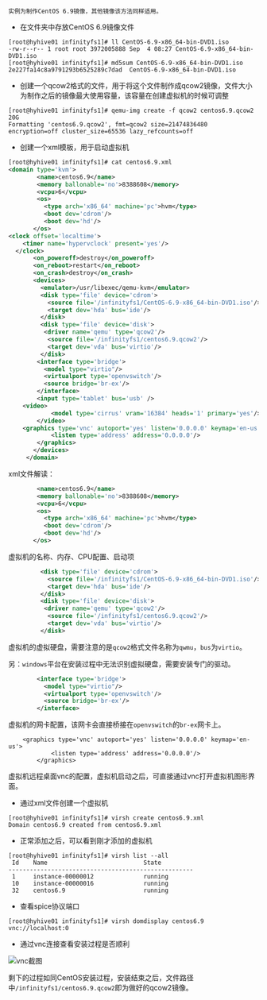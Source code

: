 `实例为制作CentOS 6.9镜像，其他镜像该方法同样适用。`

* 在文件夹中存放CentOS 6.9镜像文件

``` shell
[root@hyhive01 infinityfs1]# ll CentOS-6.9-x86_64-bin-DVD1.iso 
-rw-r--r-- 1 root root 3972005888 Sep  4 08:27 CentOS-6.9-x86_64-bin-DVD1.iso
[root@hyhive01 infinityfs1]# md5sum CentOS-6.9-x86_64-bin-DVD1.iso 
2e227fa14c8a9791293b6525289c7dad  CentOS-6.9-x86_64-bin-DVD1.iso
```

* 创建一个qcow2格式的文件，用于将这个文件制作成qcow2镜像，文件大小为制作之后的镜像最大使用容量，该容量在创建虚拟机的时候可调整

``` shell
[root@hyhive01 infinityfs1]# qemu-img create -f qcow2 centos6.9.qcow2 20G
Formatting 'centos6.9.qcow2', fmt=qcow2 size=21474836480 encryption=off cluster_size=65536 lazy_refcounts=off 
```

* 创建一个xml模板，用于启动虚拟机

``` xml
[root@hyhive01 infinityfs1]# cat centos6.9.xml 
<domain type='kvm'>
        <name>centos6.9</name>
        <memory ballonable='no'>8388608</memory>
        <vcpu>6</vcpu>
        <os>
          <type arch='x86_64' machine='pc'>hvm</type>
          <boot dev='cdrom'/>
          <boot dev='hd'/>
       </os>
<clock offset='localtime'>
    <timer name='hypervclock' present='yes'/>
  </clock>
       <on_poweroff>destroy</on_poweroff>
       <on_reboot>restart</on_reboot>
       <on_crash>destroy</on_crash>
       <devices>
         <emulator>/usr/libexec/qemu-kvm</emulator>
         <disk type='file' device='cdrom'>
           <source file='/infinityfs1/CentOS-6.9-x86_64-bin-DVD1.iso'/>
           <target dev='hda' bus='ide'/>
         </disk>
         <disk type='file' device='disk'>
          <driver name='qemu' type='qcow2'/>
           <source file='/infinityfs1/centos6.9.qcow2'/>
           <target dev='vda' bus='virtio'/>
         </disk>
        <interface type='bridge'>
          <model type="virtio"/>
		  <virtualport type='openvswitch'/>
          <source bridge='br-ex'/>
        </interface>
        <input type='tablet' bus='usb' />
 	<video>
      		<model type='cirrus' vram='16384' heads='1' primary='yes'/>
    	</video>
	<graphics type='vnc' autoport='yes' listen='0.0.0.0' keymap='en-us'>
      		<listen type='address' address='0.0.0.0'/>
    	</graphics>
       </devices>
     </domain>
```

xml文件解读：

``` xml
        <name>centos6.9</name>
        <memory ballonable='no'>8388608</memory>
        <vcpu>6</vcpu>
        <os>
          <type arch='x86_64' machine='pc'>hvm</type>
          <boot dev='cdrom'/>
          <boot dev='hd'/>
       </os>
```

虚拟机的名称、内存、CPU配置、启动项

``` xml
         <disk type='file' device='cdrom'>
           <source file='/infinityfs1/CentOS-6.9-x86_64-bin-DVD1.iso'/>
           <target dev='hda' bus='ide'/>
         </disk>
         <disk type='file' device='disk'>
          <driver name='qemu' type='qcow2'/>
           <source file='/infinityfs1/centos6.9.qcow2'/>
           <target dev='vda' bus='virtio'/>
         </disk>
```

虚拟机的虚拟硬盘，需要注意的是`qcow2`格式文件名称为`qwmu`，`bus`为`virtio`。

另：`windows`平台在安装过程中无法识别虚拟硬盘，需要安装专门的驱动。

``` xml
        <interface type='bridge'>
          <model type="virtio"/>
		  <virtualport type='openvswitch'/>
          <source bridge='br-ex'/>
        </interface>
```

虚拟机的网卡配置，该网卡会直接桥接在`openvswitch`的`br-ex`网卡上。

``` shell
	<graphics type='vnc' autoport='yes' listen='0.0.0.0' keymap='en-us'>
      		<listen type='address' address='0.0.0.0'/>
    	</graphics>
```

虚拟机远程桌面vnc的配置，虚拟机启动之后，可直接通过vnc打开虚拟机图形界面。

* 通过xml文件创建一个虚拟机

``` shell
[root@hyhive01 infinityfs1]# virsh create centos6.9.xml 
Domain centos6.9 created from centos6.9.xml
```

* 正常添加之后，可以看到刚才添加的虚拟机

``` shell
[root@hyhive01 infinityfs1]# virsh list --all 
 Id    Name                           State
----------------------------------------------------
 1     instance-00000012              running
 10    instance-00000016              running
 32    centos6.9                      running
```

* 查看spice协议端口

``` shell
[root@hyhive01 infinityfs1]# virsh domdisplay centos6.9
vnc://localhost:0
```

* 通过vnc连接查看安装过程是否顺利

![vnc截图](https://cl.ly/441I3y0e151N/Image%202017-09-04%20at%206.41.27%20PM.png)

剩下的过程如同CentOS安装过程，安装结束之后，文件路径中`/infinityfs1/centos6.9.qcow2`即为做好的qcow2镜像。